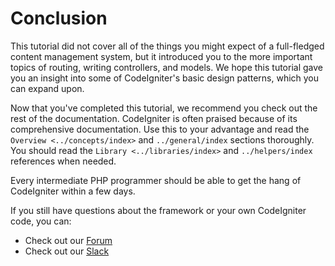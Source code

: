# Conclusion

This tutorial did not cover all of the things you might expect of a
full-fledged content management system, but it introduced you to the
more important topics of routing, writing controllers, and models. We
hope this tutorial gave you an insight into some of CodeIgniter's basic
design patterns, which you can expand upon.

Now that you've completed this tutorial, we recommend you check out the
rest of the documentation. CodeIgniter is often praised because of its
comprehensive documentation. Use this to your advantage and read the
`Overview <../concepts/index>` and `../general/index` sections
thoroughly. You should read the `Library <../libraries/index>` and
`../helpers/index` references when needed.

Every intermediate PHP programmer should be able to get the hang of
CodeIgniter within a few days.

If you still have questions about the framework or your own CodeIgniter
code, you can:

- Check out our [Forum](https://forum.codeigniter.com/)
- Check out our
  [Slack](https://join.slack.com/t/codeigniterchat/shared_invite/zt-rl30zw00-obL1Hr1q1ATvkzVkFp8S0Q)

